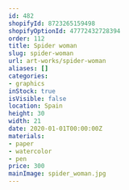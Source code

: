 ```yaml
---
id: 482
shopifyId: 8723265159498
shopifyOptionId: 47772432728394
order: 112
title: Spider woman
slug: spider-woman
url: art-works/spider-woman
aliases: []
categories:
- graphics
inStock: true
isVisible: false
location: Spain
height: 30
width: 21
date: 2020-01-01T00:00:00Z
materials:
- paper
- watercolor
- pen
price: 300
mainImage: spider_woman.jpg
---
```

